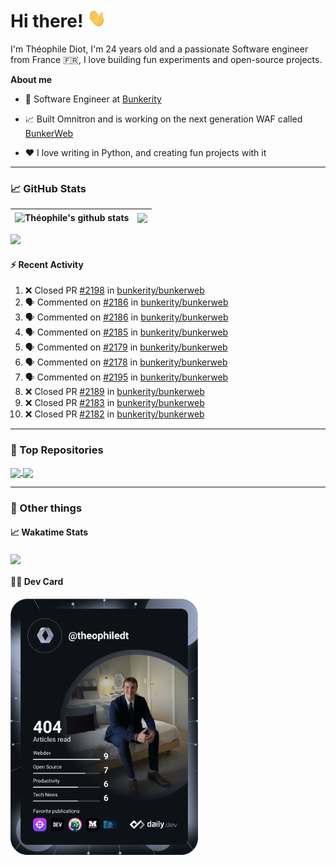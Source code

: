 # Hi there! <img src="./wave.gif" width="30px" height="30px" />

I'm Théophile Diot, I'm 24 years old and a passionate Software engineer from France 🇫🇷, I love building fun experiments and open-source projects.

**About me**

- 💼 Software Engineer at [Bunkerity](https://www.bunkerity.com/)

- 📈 Built Omnitron and is working on the next generation WAF called [BunkerWeb](https://www.bunkerweb.io)

- ❤️ I love writing in Python, and creating fun projects with it

---

### 📈 GitHub Stats

| <img align="center" src="https://github-readme-stats.vercel.app/api?username=TheophileDiot&show_icons=true&include_all_commits=true&theme=algolia&hide_border=true&rank_icon=github" alt="Théophile's github stats" /> | <img align="center" src="https://github-readme-stats.vercel.app/api/top-langs/?username=TheophileDiot&layout=compact&theme=algolia&hide_border=true" /> |
| ---------------------------------------------------------------------------------------------------------------------------------------------------------------------------------------------------------------------- | ------------------------------------------------------------------------------------------------------------------------------------------------------- |

![](https://github-readme-activity-graph.vercel.app/graph?username=TheophileDiot&theme=tokyo-night)

#### :zap: Recent Activity

<!--START_SECTION:activity-->
1. ❌ Closed PR [#2198](https://github.com/bunkerity/bunkerweb/pull/2198) in [bunkerity/bunkerweb](https://github.com/bunkerity/bunkerweb)
2. 🗣 Commented on [#2186](https://github.com/bunkerity/bunkerweb/issues/2186#issuecomment-2821477156) in [bunkerity/bunkerweb](https://github.com/bunkerity/bunkerweb)
3. 🗣 Commented on [#2186](https://github.com/bunkerity/bunkerweb/issues/2186#issuecomment-2821381945) in [bunkerity/bunkerweb](https://github.com/bunkerity/bunkerweb)
4. 🗣 Commented on [#2185](https://github.com/bunkerity/bunkerweb/issues/2185#issuecomment-2821375510) in [bunkerity/bunkerweb](https://github.com/bunkerity/bunkerweb)
5. 🗣 Commented on [#2179](https://github.com/bunkerity/bunkerweb/issues/2179#issuecomment-2821365985) in [bunkerity/bunkerweb](https://github.com/bunkerity/bunkerweb)
6. 🗣 Commented on [#2178](https://github.com/bunkerity/bunkerweb/issues/2178#issuecomment-2821360790) in [bunkerity/bunkerweb](https://github.com/bunkerity/bunkerweb)
7. 🗣 Commented on [#2195](https://github.com/bunkerity/bunkerweb/issues/2195#issuecomment-2821354200) in [bunkerity/bunkerweb](https://github.com/bunkerity/bunkerweb)
8. ❌ Closed PR [#2189](https://github.com/bunkerity/bunkerweb/pull/2189) in [bunkerity/bunkerweb](https://github.com/bunkerity/bunkerweb)
9. ❌ Closed PR [#2183](https://github.com/bunkerity/bunkerweb/pull/2183) in [bunkerity/bunkerweb](https://github.com/bunkerity/bunkerweb)
10. ❌ Closed PR [#2182](https://github.com/bunkerity/bunkerweb/pull/2182) in [bunkerity/bunkerweb](https://github.com/bunkerity/bunkerweb)
<!--END_SECTION:activity-->

---

### 🔧 Top Repositories

<a href="https://github.com/bunkerity/bunkerweb">
  <img align="center" src="https://github-readme-stats.vercel.app/api/pin/?username=Bunkerity&repo=bunkerweb&theme=algolia" />
</a>
<a href="https://github.com/TheophileDiot/Omnitron">
  <img align="center" src="https://github-readme-stats.vercel.app/api/pin/?username=TheophileDiot&repo=Omnitron&theme=algolia" />
</a>

---

### 🎉 Other things

#### 📈 Wakatime Stats

<a href="https://wakatime.com/@theophile_bunkerity">
  <img align="center" src="https://github-readme-stats.vercel.app/api/wakatime?username=3aa5ce41-c253-43d9-8441-a721e446a45f&layout=compact&theme=algolia" />
</a>

#### 👨‍💻 Dev Card

<a href="https://app.daily.dev/TheophileDt">
  <img src="./devcard.svg" width="300" alt="Théophile Diot's Dev Card"/>
</a>
